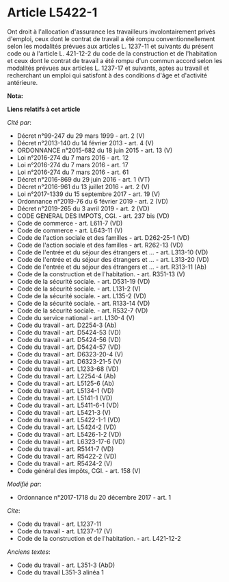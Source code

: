 # Article L5422-1

Ont droit à l'allocation d'assurance les travailleurs involontairement privés d'emploi, ceux dont le contrat de travail a été
rompu conventionnellement selon les modalités prévues aux articles L. 1237-11 et suivants du présent code ou à l'article L.
421-12-2 du code de la construction et de l'habitation et ceux dont le contrat de travail a été rompu d'un commun accord
selon les modalités prévues aux articles L. 1237-17 et suivants, aptes au travail et recherchant un emploi qui satisfont à
des conditions d'âge et d'activité antérieure.

**Nota:**



**Liens relatifs à cet article**

_Cité par_:

  - Décret n°99-247 du 29 mars 1999 - art. 2 (V)
  - Décret n°2013-140 du 14 février 2013 - art. 4 (V)
  - ORDONNANCE n°2015-682 du 18 juin 2015 - art. 13 (V)
  - Loi n°2016-274 du 7 mars 2016 - art. 12
  - Loi n°2016-274 du 7 mars 2016 - art. 17
  - Loi n°2016-274 du 7 mars 2016 - art. 61
  - Décret n°2016-869 du 29 juin 2016 - art. 1 (VT)
  - Décret n°2016-961 du 13 juillet 2016 - art. 2 (V)
  - Loi n°2017-1339 du 15 septembre 2017 - art. 19 (V)
  - Ordonnance n°2019-76 du 6 février 2019 - art. 2 (VD)
  - Décret n°2019-265 du 3 avril 2019 - art. 2 (VD)
  - CODE GENERAL DES IMPOTS, CGI. - art. 237 bis (VD)
  - Code de commerce - art. L611-7 (VD)
  - Code de commerce - art. L643-11 (V)
  - Code de l'action sociale et des familles - art. D262-25-1 (VD)
  - Code de l'action sociale et des familles - art. R262-13 (VD)
  - Code de l'entrée et du séjour des étrangers et ... - art. L313-10 (VD)
  - Code de l'entrée et du séjour des étrangers et ... - art. L313-20 (VD)
  - Code de l'entrée et du séjour des étrangers et ... - art. R313-11 (Ab)
  - Code de la construction et de l'habitation. - art. R351-13 (V)
  - Code de la sécurité sociale. - art. D531-19 (VD)
  - Code de la sécurité sociale. - art. L131-2 (V)
  - Code de la sécurité sociale. - art. L135-2 (VD)
  - Code de la sécurité sociale. - art. R133-14 (VD)
  - Code de la sécurité sociale. - art. R532-7 (VD)
  - Code du service national - art. L130-4 (V)
  - Code du travail - art. D2254-3 (Ab)
  - Code du travail - art. D5424-53 (VD)
  - Code du travail - art. D5424-56 (VD)
  - Code du travail - art. D5424-57 (VD)
  - Code du travail - art. D6323-20-4 (V)
  - Code du travail - art. D6323-21-5 (V)
  - Code du travail - art. L1233-68 (VD)
  - Code du travail - art. L2254-4 (Ab)
  - Code du travail - art. L5125-6 (Ab)
  - Code du travail - art. L5134-1 (VD)
  - Code du travail - art. L5141-1 (VD)
  - Code du travail - art. L5411-6-1 (VD)
  - Code du travail - art. L5421-3 (V)
  - Code du travail - art. L5422-1-1 (VD)
  - Code du travail - art. L5424-2 (VD)
  - Code du travail - art. L5426-1-2 (VD)
  - Code du travail - art. L6323-17-6 (VD)
  - Code du travail - art. R5141-7 (VD)
  - Code du travail - art. R5422-2 (VD)
  - Code du travail - art. R5424-2 (V)
  - Code général des impôts, CGI. - art. 158 (V)

_Modifié par_:

  - Ordonnance n°2017-1718 du 20 décembre 2017 - art. 1

_Cite_:

  - Code du travail - art. L1237-11
  - Code du travail - art. L1237-17 (V)
  - Code de la construction et de l'habitation. - art. L421-12-2

_Anciens textes_:

  - Code du travail - art. L351-3 (AbD)
  - Code du travail L351-3 alinéa 1
